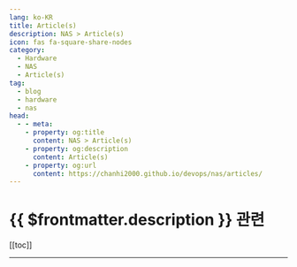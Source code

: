 ```yaml
---
lang: ko-KR
title: Article(s)
description: NAS > Article(s)
icon: fas fa-square-share-nodes
category:
  - Hardware
  - NAS
  - Article(s)
tag:
  - blog
  - hardware
  - nas
head:
  - - meta:
    - property: og:title
      content: NAS > Article(s)
    - property: og:description
      content: Article(s)
    - property: og:url
      content: https://chanhi2000.github.io/devops/nas/articles/
---
```


# {{ $frontmatter.description }} 관련

[[toc]]

---

<TagLinks />